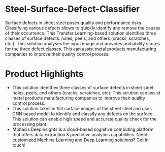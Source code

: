 # Steel-Surface-Defect-Classifier
Surface defects in sheet steel poses quality and performance risks. Classifying various defects allows to quickly identify and remove the causes of their occurrence. This Transfer Learning-based solution identifies three classes of surface defects: holes, peels, and others (cracks, scratches, etc.). This solution analyses the input image and provides probability scores for the three defect classes. This can assist metal products manufacturing companies to improve their quality control process. 
# Product Highlights
* This solution identifies three classes of surface defects in sheet steel: holes, peels, and others (cracks, scratches, etc). This solution can assist metal products manufacturing companies to improve their quality control process.
* This solution takes in flat surface images of the sheet steel and uses CNN based model to identify and classify any defects on the surface. This solution can enable high speed and accurate quality check for the processing plant.
* Mphasis DeepInsights is a cloud-based cognitive computing platform that offers data extraction & predictive analytics capabilities. Need customized Machine Learning and Deep Learning solutions? Get in touch!
